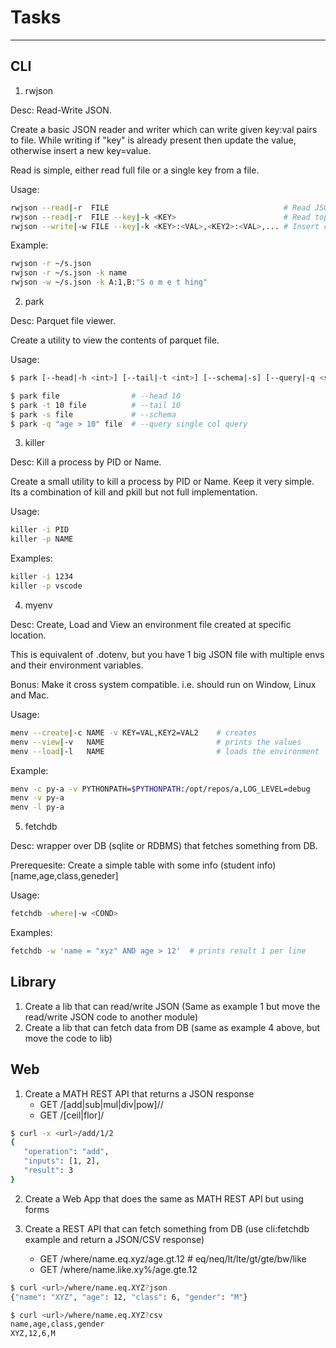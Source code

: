 # Tasks

----

## CLI

1. rwjson

Desc: Read-Write JSON.

Create a basic JSON reader and writer which can write given key:val pairs to file. While writing if "key" is already present then update
the value, otherwise insert a new key=value.

Read is simple, either read full file or a single key from a file.

Usage:

```bash
rwjson --read|-r  FILE                                       # Read JSON file
rwjson --read|-r  FILE --key|-k <KEY>                        # Read top-level key value from JSON file. Handle errors!
rwjson --write|-w FILE --key|-k <KEY>:<VAL>,<KEY2>:<VAL>,... # Insert of update given keys in file. Handle errors!
```

Example:

```bash
rwjson -r ~/s.json
rwjson -r ~/s.json -k name
rwjson -w ~/s.json -k A:1,B:"S o m e t hing"
```

2. park

Desc: Parquet file viewer.

Create a utility to view the contents of parquet file.

Usage:

```bash
$ park [--head|-h <int>] [--tail|-t <int>] [--schema|-s] [--query|-q <str>] file

$ park file                # --head 10
$ park -t 10 file          # --tail 10
$ park -s file             # --schema 
$ park -q "age > 10" file  # --query single col query
```


3. killer

Desc: Kill a process by PID or Name.

Create a small utility to kill a process by PID or Name. Keep it very simple. Its a combination of kill and pkill but not full implementation.

Usage:

```bash
killer -i PID
killer -p NAME
```

Examples:

```bash
killer -i 1234
killer -p vscode
```

4. myenv

Desc: Create, Load and View an environment file created at specific location.

This is equivalent of .dotenv, but you have 1 big JSON file with multiple envs and their environment variables.

Bonus: Make it cross system compatible. i.e. should run on Window, Linux and Mac.

Usage:

```bash
menv --create|-c NAME -v KEY=VAL,KEY2=VAL2    # creates
menv --view|-v   NAME                         # prints the values
menv --load|-l   NAME                         # loads the environment
``` 

Example:

```bash
menv -c py-a -v PYTHONPATH=$PYTHONPATH:/opt/repos/a,LOG_LEVEL=debug
menv -v py-a
menv -l py-a
```

5. fetchdb

Desc: wrapper over DB (sqlite or RDBMS) that fetches something from DB.

Prerequesite: Create a simple table with some info (student info) [name,age,class,geneder]

Usage:

```bash
fetchdb -where|-w <COND>
```

Examples:

```bash
fetchdb -w 'name = "xyz" AND age > 12'  # prints result 1 per line
```

## Library

1. Create a lib that can read/write JSON (Same as example 1 but move the read/write JSON code to another module)
2. Create a lib that can fetch data from DB (same as example 4 above, but move the code to lib) 

## Web

1. Create a MATH REST API that returns a JSON response
   - GET <url>/[add|sub|mul|div|pow]/<int1>/<int2>
   - GET <url>/[ceil|flor]/<float>

```bash
$ curl -x <url>/add/1/2
{
   "operation": "add",
   "inputs": [1, 2],
   "result": 3
}
```

2. Create a Web App that does the same as MATH REST API but using forms

3. Create a REST API that can fetch something from DB (use cli:fetchdb example and return a JSON/CSV response)
   - GET <url>/where/name.eq.xyz/age.gt.12         # eq/neq/lt/lte/gt/gte/bw/like
   - GET <url>/where/name.like.xy%/age.gte.12  

```bash
$ curl <url>/where/name.eq.XYZ?json
{"name": "XYZ", "age": 12, "class": 6, "gender": "M"}

$ curl <url>/where/name.eq.XYZ?csv
name,age,class,gender
XYZ,12,6,M
```
